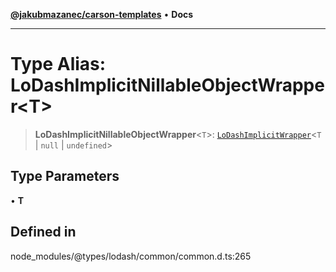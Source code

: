 [**@jakubmazanec/carson-templates**](../../../README.md) • **Docs**

---

# Type Alias: LoDashImplicitNillableObjectWrapper\<T\>

> **LoDashImplicitNillableObjectWrapper**\<`T`\>:
> [`LoDashImplicitWrapper`](../interfaces/LoDashImplicitWrapper.md)\<`T` \| `null` \| `undefined`\>

## Type Parameters

• **T**

## Defined in

node_modules/@types/lodash/common/common.d.ts:265
